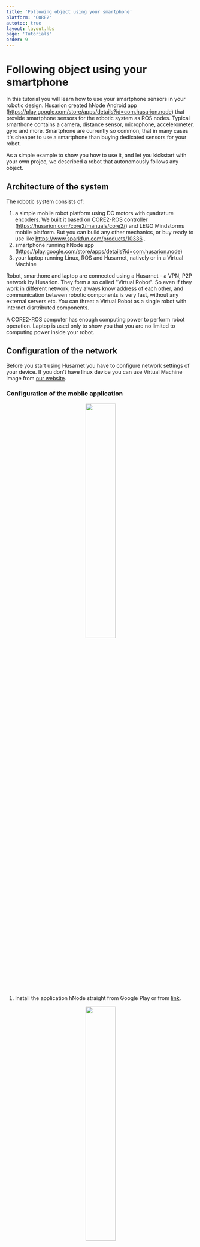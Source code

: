 ```yaml
---
title: 'Following object using your smartphone'
platform: 'CORE2'
autotoc: true
layout: layout.hbs
page: 'Tutorials'
order: 9
---
```


# Following object using your smartphone #

In this tutorial you will learn how to use your smartphone sensors in your robotic design. Husarion created hNode Android app (https://play.google.com/store/apps/details?id=com.husarion.node) that provide smartphone sensors for the robotic system as ROS nodes. Typical smarthone contains a camera, distance sensor, microphone, accelerometer, gyro and more. Smartphone are currently so common, that in many cases it's cheaper to use a smartphone than buying dedicated sensors for your robot.

As a simple example to show you how to use it, and let you kickstart with your own projec, we described a robot that autonomously follows any object. 

## Architecture of the system ##

The robotic system consists of:
1.  a simple mobile robot platform using DC motors with quadrature encoders. We built it based on CORE2-ROS controller (https://husarion.com/core2/manuals/core2/) and LEGO Mindstorms mobile platform. But you can build any other mechanics, or buy ready to use like https://www.sparkfun.com/products/10336 .
2. smartphone running hNode app (https://play.google.com/store/apps/details?id=com.husarion.node)
3. your laptop running Linux, ROS and Husarnet, natively or in a Virtual Machine

Robot, smarthone and laptop are connected using a Husarnet - a VPN, P2P network by Husarion. They form a so called "Virtual Robot". So even if they work in different network, they always know address of each other, and communication between robotic components is very fast, without any external servers etc. You can threat a Virtual Robot as a single robot with internet disrtributed components.

A CORE2-ROS computer has enough computing power to perform robot operation. Laptop is used only to show you that you are no limited to computing power inside your robot.

## Configuration of the network ##

Before you start using Husarnet you have to configure network settings of your device. If you don't have linux device you can use Virtual Machine image from <a href="https://files.husarion.com/husarion-vm.vmdk.xz">our website</a>.

### Configuration of the mobile application ###

<div><center><img src="https://raw.githubusercontent.com/husarion/static_docs/master/src/assets/img/husarnet/hNode_icon.png" width="40%" height="40%"/></center></div>

1. Install the application hNode straight from Google Play or from <a href="https://play.google.com/store/apps/details?id=com.husarion.node">link</a>.
<div><center><img src="https://raw.githubusercontent.com/husarion/static_docs/master/src/assets/img/husarnet/node_1.png" width="40%" height="40%"/></center></div>
2. Start the application and click on the icon in upper right corner. Then choose "Pair with cloud".
<div><center><img src="https://raw.githubusercontent.com/husarion/static_docs/master/src/assets/img/husarnet/node_2.png" width="40%" height="40%"/></center></div>
<div><center><img src="https://raw.githubusercontent.com/husarion/static_docs/master/src/assets/img/husarnet/node_3.png" width="40%" height="40%"/></center></div>
3. Now go to cloud.husarion.com and log in next click "Add new" button. Then enter device name and choose "Next".
![image](/assets/img/husarnet/husarnet_10.png)
![image](/assets/img/husarnet/husarnet_11.png)
4. Go back to mobile application, click on "SCAN QR CODE" and scan code from website.
![image](/assets/img/husarnet/husarnet_8.png)
5. The device should already appear in the cloud.
![image](/assets/img/husarnet/husarnet_9.png)

### Connection guide for any Linux device ###

If you are using CORE2_ROS or Husarion VM image you can simple open console and run:

```
sudo husarnet websetup
```

![image](/assets/img/husarnet/console_6.png)

and copy the URL to your browser. When the website will appear, type hostname for your device and chose which Virtual Robot should join.
![image](/assets/img/husarnet/husarnet_3.png)

Otherwise you have to install and configure your device according to the instructions below:

1. First upgrade your system:
```
sudo apt-get update
sudo apt-get dist-upgrade
```
2. Install Husarnet: 
```
wget https://files.husarion.com/repo/repo.key -O- | sudo apt-key add - 
echo 'deb https://files.husarion.com/repo/ xenial main' | sudo tee /etc/apt/sources.list.d/husarnet.list
sudo apt-get install -y apt-transport-https
sudo apt-get update
sudo apt-get install -y husarnet
sudo systemctl start husarnet
```
3. Link Husarnet to your account. Open console and run:

```
sudo husarnet websetup
```

and copy the URL to your browser. Then fallow the instructions from website as in the case of CORE2ROS and Husarion VM image described at the beginning of the chapter.

4. Open file .bashrc in your favorite text editor for example:
```
nano .bashrc
```
And add or modify few lines:
5. Enable IPv6 mode:
```
export ROS_IPV6=on
``` 
6. You have to export hostname of your device, make sure ROS hostname is the same as the one specified in Husarnet Web UI (e.g. mydev):
```
export ROS_HOSTNAME=mydev
```
7. Next set master URI to http://master:11311:
```
export ROS_MASTER_URI=http://master:11311
```
8. Save the changes and close editor.

9. Restart terminal to make sure the changes get applied.

Now your device is ready to using Husarnet properly.

## Using Husarnet with the Cloud ##

Now we will show you example of using Husarnet. We will create network with Virtual Machine (hostname ubuntu-vm), CORE2ROS (hostname-core2ros) and smartphone (hostname smartphone). 
After adding all three device to your Virtual Robot following to the above instructions, your network should look like this:

![image](/assets/img/husarnet/husarnet_5.png)

TIP: Now you can use:

```
ping6 hostname
```
to ping device, and:

```
ssh hostname
```
to communicate with device.


You must choose which device will be ROS_MASTER. You can do it by expanding the bar below the list of devices connected to the network and clicking set. In my network it will be laptop with Ubuntu image running on Virtual Machine. 

![image](/assets/img/husarnet/husarnet_7.png)

On start we have to program our CORE2-ROS with this code using Husarion cloud or VS Code:

```
#include "hFramework.h"
#include "hCloudClient.h"
#include <ros.h>
#include "tf/tf.h"
#include "geometry_msgs/Twist.h"
#include "geometry_msgs/PoseStamped.h"

using namespace hFramework;

ros::NodeHandle nh;
geometry_msgs::PoseStamped pose;
ros::Publisher pose_pub("/pose", &pose);

uint16_t delay = 50; // milliseconds
float delay_s = (float)delay / (float)1000;
uint16_t enc_res = 1000; // encoder tics per wheel revolution

int32_t enc_L = 0;           // encoder tics
float wheel_L_ang_pos = 0; // radians
float wheel_L_ang_vel = 0; // radians per second

int32_t enc_R = 0;           // encoder tics
float wheel_R_ang_pos = 0; // radians
float wheel_R_ang_vel = 0; // radians per second

float robot_angular_pos = 0; // radians
float robot_angular_vel = 0; // radians per second

float robot_x_pos = 0; // meters
float robot_y_pos = 0; // meters
float robot_x_vel = 0; // meters per second
float robot_y_vel = 0; // meters per second

float robot_width = 0.2;    // meters
float robot_length = 0.105; //meters
float wheel_radius = 0.02;  //meters

void twistCallback(const geometry_msgs::Twist &twist)
{
    float lin = twist.linear.x;
    float ang = twist.angular.z;
    float motorL = lin - ang * 0.5;
    float motorR = lin + ang * 0.5;
    hMot1.setPower(motorR * (200));
    hMot2.setPower(motorL * (200));
}

ros::Subscriber<geometry_msgs::Twist> sub("/cmd_vel", &twistCallback);

void hMain()
{
    platform.begin(&RPi);
    nh.getHardware()->initWithDevice(&platform.LocalSerial);
    nh.initNode();
    nh.subscribe(sub);
    hMot1.setEncoderPolarity(Polarity::Reversed);
    hMot2.setEncoderPolarity(Polarity::Reversed);
    hMot1.setSlewRate(0.01);
    hMot2.setSlewRate(0.01);
    LED1.on();

    pose.header.frame_id = "robot";
    pose.pose.position.x = 0;
    pose.pose.position.y = 0;
    pose.pose.position.z = 0;
    pose.pose.orientation = tf::createQuaternionFromYaw(0);

    nh.advertise(pose_pub);

    while (true)
    {
        enc_L = hMot2.getEncoderCnt();
        enc_R = hMot1.getEncoderCnt();

        wheel_L_ang_vel = ((2 * 3.14 * enc_L / enc_res) - wheel_L_ang_pos) / delay_s;
        wheel_R_ang_vel = ((2 * 3.14 * enc_R / enc_res) - wheel_R_ang_pos) / delay_s;

        wheel_L_ang_pos = 2 * 3.14 * enc_L / enc_res;
        wheel_R_ang_pos = 2 * 3.14 * enc_R / enc_res;

        robot_angular_vel = (((wheel_R_ang_pos - wheel_L_ang_pos) * wheel_radius / robot_width) -
                             robot_angular_pos) / delay_s;
        robot_angular_pos = (wheel_R_ang_pos - wheel_L_ang_pos) * wheel_radius / robot_width;

        robot_x_vel = (wheel_L_ang_vel * wheel_radius + robot_angular_vel * robot_width / 2) *
                      cos(robot_angular_pos);
        robot_y_vel = (wheel_L_ang_vel * wheel_radius + robot_angular_vel * robot_width / 2) *
                      sin(robot_angular_pos);

        robot_x_pos = robot_x_pos + robot_x_vel * delay_s;
        robot_y_pos = robot_y_pos + robot_y_vel * delay_s;

        pose.pose.position.x = robot_x_pos;
        pose.pose.position.y = robot_y_pos;
        pose.pose.orientation = tf::createQuaternionFromYaw(robot_angular_pos);
        pose_pub.publish(&pose);

        nh.spinOnce();
        sys.delay(delay);
    }
}

```

Now open terminal on your ROS_MASTER device and run:

```
roscore
```

![image](/assets/img/husarnet/console_1.png)

In second one connect yourself with CORE2-ROS by ssh. Use

```
ssh yourCORE2ROShostname
```

then answer `yes` and type password. You will see Husarion graphic, it's mean that you are connected to CORE2-ROS terminal.

![image](/assets/img/husarnet/console_2.png)

Next type:

```
/opt/husarion/tools/rpi-linux/ros-core2-client /dev/ttyCORE2
```
 
to start communication between CORE2 and linux SBC. You will see the list of publishers and subscribers. 

[obraz pokazuj¹cy wynik komendy /opt/...]

Now we will transport video stream to our local topic to make more conveniente to use it. Open new tab in your terminal and type:

`rosrun image_transport republish compressed in:=/yourphonehostname/camera1/image out:=/localimg`

You have to create your own ROS node. The full instruction of creating workspace and nodes and all explanations you can find <a href="https://husarion.com/core2/tutorials/ros-tutorials/2-creating-nodes/">here</a>. 

Open console on device you want to create workspace and type:

```
mkdir ~/ros_workspace
mkdir ~/ros_workspace/src
cd ~/ros_workspace/src
catkin_init_workspace
cd ~/ros_workspace
catkin_make
```
Waite until finish. You should see:

[obraz wyniku catkin_make]

```
####
#### Running command: "make -j4 -l4" in "/home/pi/ros_workspace/build"
####
```

in console after it. You should also edit file .bashrc to make possible using your own node in any directory. You can do it by:

`nano ~/.bashrc`

When you will see .bashrc file content, go to the end and add line:

`. /home/husarion/ros_workspace/devel/setup.sh`

Save the file and close editor.

Now we will create our own package. Note that your newly created package should depend on package roscpp. 

```
cd ~/ros_workspace/src
catkin_create_pkg tutorial_pkg roscpp
```

New package will also contain opencv libraries, so it's important to modify the CMakeList.txt file from tutorial_pkg directory properly:

At the beginning find line:
```
# add_compile_options(-std=c++11)
```
and uncomment it (remove # sign). Find also:
```
find_package(catkin REQUIRED COMPONENTS
 roscpp
)
```
and modify it like below:
```
find_package(catkin REQUIRED COMPONENTS
 roscpp tf
)

find_package(OpenCV REQUIRED)
```
Next find line:
```
# add_executable(${PROJECT_NAME}_node src/tutorial_pkg_node.cpp)
```
and add after it:
```
add_executable(object_follower src/object_follower.cpp)
```
Find also:
```
# target_link_libraries(${PROJECT_NAME}_node
#   ${catkin_LIBRARIES}
# )
```
and add after it:
```
target_link_libraries(object_follower
  ${catkin_LIBRARIES}
  ${OpenCV_LIBRARIES}
)
```

Now you have to add some object to detect. The manual how to save objects from scene you can find <a href="https://husarion.com/core2/tutorials/ros-tutorials/4-visual-object-recognition/">here</a>.

Now create source file for your node:

```
cd ~/ros_workspace/src/tutorial_pkg/src/
touch object_follower.cpp
```

This node has previously saved object for recognition in this case `#define OBJECT 1`. Remember that number of your object have to be the same as number of object define in line number 7. Open file object_follower.cpp and paste this code:

```
#include <ros/ros.h>
#include <std_msgs/Float32MultiArray.h>
#include <geometry_msgs/Twist.h>
#include <std_msgs/String.h>
#include <opencv2/opencv.hpp>
#define OBJECT 1
int id = 0;
ros::Publisher action_pub;
geometry_msgs::Twist set_vel;
int camera_center = 240; // down 0, up 480
float max_ang_vel = 0.5;
void objectCallback(const std_msgs::Float32MultiArrayPtr &object) {
   if (object->data.size() > 0) {
      id = object->data[0];
      float objectWidth = object->data[1];
      float objectHeight = object->data[2];
      float x_pos;
      float speed_coefficient = (float) camera_center / max_ang_vel;
      // Find corners OpenCV
      cv::Mat cvHomography(3, 3, CV_32F);
      std::vector<cv::Point2f> inPts, outPts;
      switch (id) {
         case OBJECT:
            cvHomography.at<float>(0, 0) = object->data[3];
            cvHomography.at<float>(1, 0) = object->data[4];
            cvHomography.at<float>(2, 0) = object->data[5];
            cvHomography.at<float>(0, 1) = object->data[6];
            cvHomography.at<float>(1, 1) = object->data[7];
            cvHomography.at<float>(2, 1) = object->data[8];
            cvHomography.at<float>(0, 2) = object->data[9];
            cvHomography.at<float>(1, 2) = object->data[10];
            cvHomography.at<float>(2, 2) = object->data[11];
            inPts.push_back(cv::Point2f(0, 0));
            inPts.push_back(cv::Point2f(objectWidth, 0));
            inPts.push_back(cv::Point2f(0, objectHeight));
            inPts.push_back(cv::Point2f(objectWidth, objectHeight));
            cv::perspectiveTransform(inPts, outPts, cvHomography);
            x_pos = (int) (outPts.at(0).y + outPts.at(1).y + outPts.at(2).y + 
            outPts.at(3).y) / 4;
            set_vel.angular.z = -(x_pos - camera_center) / speed_coefficient;
        set_vel.linear.x = 1;
            break;
         default: // other object
            set_vel.linear.x = 0;
            set_vel.angular.z = 0;
      }
      action_pub.publish(set_vel);
   } else {
      // No object detected
      set_vel.linear.x = 0;
      set_vel.angular.z = 0;
      action_pub.publish(set_vel);
   }
}
int main(int argc, char **argv) {
   std_msgs::String s;
   std::string str;
   str.clear();
   str.append("");
   std::to_string(3);
   s.data = str;
   ros::init(argc, argv, "object_follower");
   ros::NodeHandle n("~");
   ros::Subscriber sub = n.subscribe("/objects", 5, objectCallback);
   ros::Rate loop_rate(100);
   action_pub = n.advertise<geometry_msgs::Twist>("/cmd_vel", 5);
   set_vel.linear.x = 0;
   set_vel.linear.y = 0;
   set_vel.linear.z = 0;
   set_vel.angular.x = 0;
   set_vel.angular.y = 0;
   set_vel.angular.z = 0;
   while (ros::ok()) {
      ros::spinOnce();
      loop_rate.sleep();
   }
}
```

Now change number "1" to your object number in line number 7:

```
#define OBJECT 1
```

Go to your workspace directory one more time and build your new node:

```
cd ~/ros_workspace
catkin_make
```

[obraz dla wyniku catkin_make z node object_follower]

Now we will create find.launch file. Type in console:

```
cd ~/Desktop
touch find.launch
```

Open file find.launch and paste:

```
<launch>
    <node pkg="find_object_2d" type="find_object_2d" name="find_object_2d">
        <remap from="image" to="/localimg" />
        <param name="gui" value="true" />
        <param name="objects_path" value="/home/husarion/ros_workspace/object" />
    </node>
    
    <node pkg="tutorial_pkg" type="object_follower" name="object_follower">
    </node>

</launch>

```

Open new tab in terminal, reach directory of your launch file and type 

```
cd ~/Desktop
roslaunch find.launch
```

[obraz z wywo³anym plikem .launch]

You will see find_object_2d GUI with your saved object.

[obraz z GUI ze znalezionym obiektem] 

Now you can try put saved object in the field of view of the camera and observe the behaving of your robot.

After robot has found the objects, it will follow them, as you can see on video below:

[[[[[video]]]]]

## Camera support ##

If you want to use camera image from your smartphone, just install compressed image transport:

```apt-get install -y ros-kinetic-compressed-image-transport```

To view image from camera locally, use:

```rosrun image_view image_view image:=/yourphonehostname/camera0/image _image_transport:=compressed```

Make sure to accept permission dialog on the device. Use camera1 instead of camera0 to access second camera, if you have one.

If you have some node that can't process compressed image, launch the node that decompresses it locally (republisher):

``` rosrun image_transport republish compressed in:=/yourphonehostname/camera0/image out:=/localimg ```

After that, raw image will be available in `/localimg` channel.
